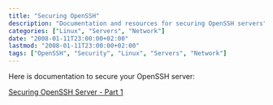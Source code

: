 ```yaml
---
title: "Securing OpenSSH"
description: "Documentation and resources for securing OpenSSH servers"
categories: ["Linux", "Servers", "Network"]
date: "2008-01-11T23:00:00+02:00"
lastmod: "2008-01-11T23:00:00+02:00"
tags: ["OpenSSH", "Security", "Linux", "Servers", "Network"]
---
```


Here is documentation to secure your OpenSSH server:

[Securing OpenSSH Server - Part 1](../../../static/pdf/securing_openssh_server_-part_1-.pdf)
